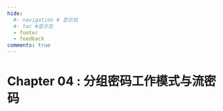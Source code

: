 ```yaml
---
hide:
  #- navigation # 显示右
  #- toc #显示左
  - footer
  - feedback
comments: true
--- 
```


# Chapter 04 : 分组密码工作模式与流密码

